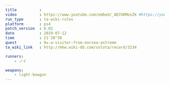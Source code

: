 ```yaml
---
title          :
video          : https://www.youtube.com/embed/_AQ7GRMosZk #https://youtu.be/_AQ7GRMosZk
run_type       : ta-wiki-rules
platform       : ps4
patch_version  : 6.02
date           : 2019-07-12
time           : 21'20"38
quest          : 9★-a-visitor-from-eorzea-extreme
ta_wiki_link   : http://mhw.wiki-db.com/solota/record/3234

runners:
    - ノイ

weapons:
    - light-bowgun
---
```

